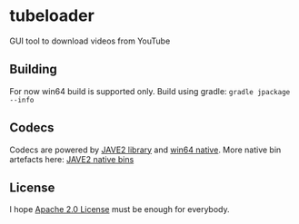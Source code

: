 # tubeloader

GUI tool to download videos from YouTube

## Building

For now win64 build is supported only.
Build using gradle: `gradle jpackage --info`

## Codecs
Codecs are powered by [JAVE2 library](https://github.com/a-schild/jave2) and [win64 native](https://mvnrepository.com/artifact/ws.schild/jave-nativebin-win64). 
More native bin artefacts here: [JAVE2 native bins](https://mvnrepository.com/search?q=ws.schild%3Ajave-nativebin)

## License

I hope [Apache 2.0 License](https://www.apache.org/licenses/LICENSE-2.0) must be enough for everybody.

